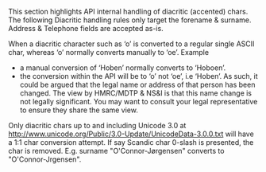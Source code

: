 This section highlights API internal handling of diacritic (accented) chars. The following Diacritic handling rules only
target the forename & surname.  Address & Telephone fields are accepted as-is.

When a diacritic character such as ‘o’<double dot> is converted to a regular single ASCII char, whereas ‘o’<double dot>
normally converts manually to ‘oe’.  Example

- a manual conversion of ‘Ho<double-dot>ben’ normally converts to ‘Hoboen’.
- the conversion within the API will be to ‘o’ not ‘oe’, i.e ‘Hoben’.  As such, it could be argued that the legal name
  or address of that person has been changed.  The view by HMRC/MDTP & NS&I is that this name change is not legally
  significant. You may want to consult your legal representative to ensure they share the same view.

Only diacritic chars up to and including Unicode 3.0 at http://www.unicode.org/Public/3.0-Update/UnicodeData-3.0.0.txt
will have a 1:1 char conversion attempt.  If say Scandic char 0-slash is presented, the char is removed. E.g. surname
"O'Connor-Jørgensen" converts to "O'Connor-Jrgensen".